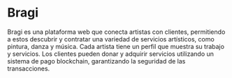 # Bragi
Bragi es una plataforma web que conecta artistas con clientes, permitiendo a estos descubrir y contratar una variedad de servicios artísticos, como pintura, danza y música. Cada artista tiene un perfil que muestra su trabajo y servicios. Los clientes pueden donar y adquirir servicios utilizando un sistema de pago blockchain, garantizando la seguridad de las transacciones.
